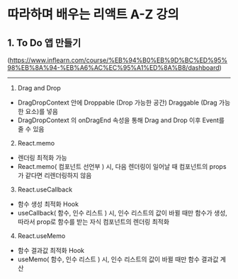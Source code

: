 # 따라하며 배우는 리액트 A-Z 강의

## 1. To Do 앱 만들기
(https://www.inflearn.com/course/%EB%94%B0%EB%9D%BC%ED%95%98%EB%8A%94-%EB%A6%AC%EC%95%A1%ED%8A%B8/dashboard)

------------

1. Drag and Drop
  + DragDropContext 안에 Droppable (Drop 가능한 공간) Draggable (Drag 가능한 요소)를 넣음
  + DragDropContext 의 onDragEnd 속성을 통해 Drag and Drop 이후 Event를 줄 수 있음

2. React.memo
  + 렌더링 최적화 가능
  + React.memo( 컴포넌트 선언부 ) 시, 다음 렌더링이 일어날 때 컴포넌트의 props가 같다면 리렌더링하지 않음

3. React.useCallback
  + 함수 생성 최적화 Hook
  + useCallback( 함수, 인수 리스트 ) 시, 인수 리스트의 값이 바뀔 때만 함수가 생성, 따라서 prop로 함수를 받는 자식 컴포넌트의 렌더링 최적화

4. React.useMemo
  + 함수 결과값 최적화 Hook
  + useMemo( 함수, 인수 리스트 ) 시, 인수 리스트의 값이 바뀔 때만 함수 결과값 계산
